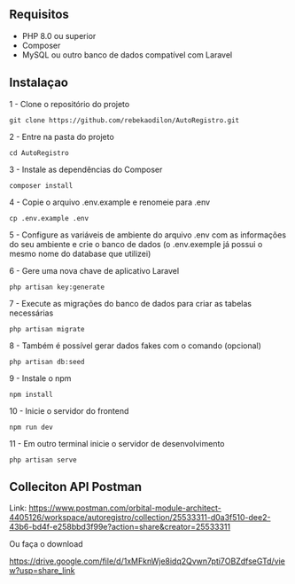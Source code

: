 ## Requisitos
- PHP 8.0 ou superior
- Composer
- MySQL ou outro banco de dados compatível com Laravel

## Instalaçao

1 - Clone o repositório do projeto
```
git clone https://github.com/rebekaodilon/AutoRegistro.git
```
2 - Entre na pasta do projeto
```
cd AutoRegistro
```
3 - Instale as dependências do Composer
```
composer install
```
4 - Copie o arquivo .env.example e renomeie para .env
```
cp .env.example .env
```
5 - Configure as variáveis de ambiente do arquivo .env com as informações do seu ambiente e crie o banco de dados (o .env.exemple já possui o mesmo nome do database que utilizei)

6 - Gere uma nova chave de aplicativo Laravel
```
php artisan key:generate
```
7 - Execute as migrações do banco de dados para criar as tabelas necessárias
```
php artisan migrate
```
8 - Também é possível gerar dados fakes com o comando (opcional)
```
php artisan db:seed
```
9 - Instale o npm
```
npm install
```
10 - Inicie o servidor do frontend
```
npm run dev
```
11 - Em outro terminal inicie o servidor de desenvolvimento
```
php artisan serve
```
## Colleciton API Postman
Link: https://www.postman.com/orbital-module-architect-4405126/workspace/autoregistro/collection/25533311-d0a3f510-dee2-43b6-bd4f-e258bbd3f99e?action=share&creator=25533311

Ou faça o download

https://drive.google.com/file/d/1xMFknWje8idq2Qvwn7pti7OBZdfseGTd/view?usp=share_link

